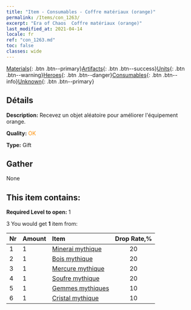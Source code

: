 ```yaml
---
title: "Item - Consumables - Coffre matériaux (orange)"
permalink: /Items/con_1263/
excerpt: "Era of Chaos  Coffre matériaux (orange)"
last_modified_at: 2021-04-14
locale: fr
ref: "con_1263.md"
toc: false
classes: wide
---
```

 [Materials](/fr/Items/){: .btn .btn--primary}[Artifacts](/fr/Items/Artifacts/){: .btn .btn--success}[Units](/fr/Items/Units/){: .btn .btn--warning}[Heroes](/fr/Items/Heroes/){: .btn .btn--danger}[Consumables](/fr/Items/Consumables/){: .btn .btn--info}[Unknown](/fr/Items/Unknown/){: .btn .btn--primary}

## Détails
 **Description:** Recevez un objet aléatoire pour améliorer l'équipement orange.

 **Quality:** <span style="color: #FF8C00">OK</span>

 **Type:** Gift

## Gather

  None

## This item contains:

 **Required Level to open:** 1

 3 You would get **1** item  from:

  | Nr | Amount |     Item    | Drop Rate,% |
  |:---|:-------|:------------|:---------:|
  | 1 | 1 | [Minerai mythique](/fr/Items/mat_61/) | 20 | 
  | 2 | 1 | [Bois mythique](/fr/Items/mat_62/) | 20 | 
  | 3 | 1 | [Mercure mythique](/fr/Items/mat_63/) | 20 | 
  | 4 | 1 | [Soufre mythique](/fr/Items/mat_64/) | 20 | 
  | 5 | 1 | [Gemmes mythiques](/fr/Items/mat_65/) | 10 | 
  | 6 | 1 | [Cristal mythique](/fr/Items/mat_66/) | 10 | 
